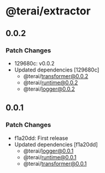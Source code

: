 # @terai/extractor

## 0.0.2

### Patch Changes

- 129680c: v0.0.2
- Updated dependencies [129680c]
  - @terai/transformer@0.0.2
  - @terai/runtime@0.0.2
  - @terai/logger@0.0.2

## 0.0.1

### Patch Changes

- f1a20dd: First release
- Updated dependencies [f1a20dd]
  - @terai/logger@0.0.1
  - @terai/runtime@0.0.1
  - @terai/transformer@0.0.1
